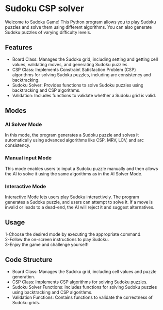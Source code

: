 # Sudoku CSP solver
Welcome to Sudoku Game! This Python program allows you to play Sudoku puzzles and solve them using different algorithms. You can also generate Sudoku puzzles of varying difficulty levels.

## Features
* Board Class: Manages the Sudoku grid, including setting and getting cell values, validating moves, and generating Sudoku puzzles.
* CSP Class: Implements Constraint Satisfaction Problem (CSP) algorithms for solving Sudoku puzzles, including arc consistency and backtracking.
* Sudoku Solver: Provides functions to solve Sudoku puzzles using backtracking and CSP algorithms.
* Validation: Includes functions to validate whether a Sudoku grid is valid.
## Modes
### AI Solver Mode
In this mode, the program generates a Sudoku puzzle and solves it automatically using advanced algorithms like CSP, MRV, LCV, and arc consistency.
### Manual input Mode
This mode enables users to input a Sudoku puzzle manually and then allows the AI to solve it using the same algorithms as in the AI Solver Mode.
### Interactive Mode
Interactive Mode lets users play Sudoku interactively. The program generates a Sudoku puzzle, and users can attempt to solve it. If a move is invalid or leads to a dead-end, the AI will reject it and suggest alternatives.
## Usage
1-Choose the desired mode by executing the appropriate command.<br>
2-Follow the on-screen instructions to play Sudoku.<br>
3-Enjoy the game and challenge yourself!
## Code Structure
* Board Class: Manages the Sudoku grid, including cell values and puzzle generation.
* CSP Class: Implements CSP algorithms for solving Sudoku puzzles.
* Sudoku Solver Functions: Includes functions for solving Sudoku puzzles using backtracking and CSP algorithms.
* Validation Functions: Contains functions to validate the correctness of Sudoku grids.
